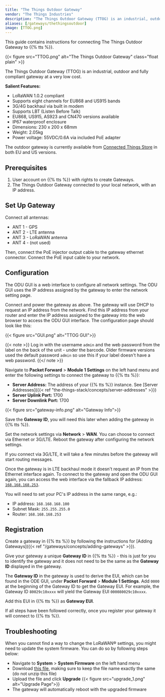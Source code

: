 ```yaml
---
title: "The Things Outdoor Gateway"
vendor: "The Things Industries"
description: "The Things Outdoor Gateway (TTOG) is an industrial, outdoor and fully compliant gateway at a very low cost."
aliases: [/gateways/thethingsoutdoor]
image: [TTOG.png]
---
```


This guide contains instructions for connecting The Things Outdoor Gateway to {{% tts %}}.

<!--more-->

{{< figure src="TTOG.png" alt="The Things Outdoor Gateway" class="float plain" >}}

The Things Outdoor Gateway (TTOG) is an industrial, outdoor and fully compliant gateway at a very low cost.

**Salient Features:**

* LoRaWAN 1.0.2 compliant
* Supports eight channels for EU868 and US915 bands
* 3G/4G backhaul via built in modem
* Supports LBT (Listen Before Talk)
* EU868, US915, AS923 and CN470 versions available
* IP67 waterproof enclosure
* Dimensions: 230 x 200 x 68mm
* Weight: 2.05kg
* Power voltage: 55VDC/0.6A via included PoE adapter

The outdoor gateway is currently available from [Connected Things Store](https://connectedthings.store) in both EU and US versions.

## Prerequisites

1. User account on {{% tts %}} with rights to create Gateways.
2. The Things Outdoor Gateway connected to your local network, with an IP address.

## Set Up Gateway

Connect all antennas:

 - ANT 1 - GPS
 - ANT 2 - LTE antenna
 - ANT 3 - LoRaWAN antenna
 - ANT 4 - (not used)

Then, connect the PoE injector output cable to the gateway ethernet connector. Connect the PoE input cable to your network.

## Configuration

The ODU GUI is a web interface to configure all network settings. The ODU GUI uses the IP address assigned by the gateway to enter the network setting page.

Connect and power the gateway as above. The gateway will use DHCP to request an IP address from the network. Find this IP address from your router and enter the IP address assigned to the gateway into the web browser to access the ODU GUI interface. The configuration page should look like this: 

{{< figure src="GUI.png" alt="TTOG GUI">}}

{{< note >}} Log in with the username `admin` and the web password from the label on the back of the unit - under the barcode. Older firmware versions used the default password `admin` so use this if your label doesn't have a web password.
{{</ note >}}

Navigate to **Packet Forward** > **Module 1 Settings** on the left hand menu and enter the following settings to connect the gateway to {{% tts %}}:

 - **Server Address:** The address of your {{% tts %}} instance. See [Server Addresses]({{< ref "the-things-stack/concepts/server-addresses" >}}) 
 - **Server Uplink Port:** 1700
 - **Server Downlink Port:** 1700

{{< figure src="gateway-info.png" alt="Gateway Info">}}

Save the **Gateway ID**, you will need this later when adding the gateway in {{% tts %}}.

Set the network settings via **Network** > **WAN**. You can choose to connect via Ethernet or 3G/LTE. Reboot the gateway after configuring the network settings.

If you connect via 3G/LTE, it will take a few minutes before the gateway will start routing messages.

Once the gateway is in LTE backhaul mode it doesn't request an IP from the Ethernet interface again. To connect to the gateway and open the ODU GUI again, you can access the web interface via the fallback IP address: [`168.168.168.253`](http://168.168.168.253).

You will need to set your PC's IP address in the same range, e.g.:
- IP address: `168.168.168.100`
- Subnet Mask: `255.255.255.0`
- Router: `168.168.168.253`
 
## Registration

Create a gateway in {{% tts %}} by following the instructions for [Adding Gateways]({{< ref "/gateways/concepts/adding-gateways" >}}).

Give your gateway a unique **Gateway ID** in {{% tts %}} - this is just for you to identify the gateway and it does not need to be the same as the **Gateway ID** displayed in the gateway.

The **Gateway ID** in the gateway is used to derive the EUI, which can be found in the ODE GUI, under **Packet Forward** > **Module 1 Settings**. Add `0000` at the beginning of the Gateway ID to get the Gateway EUI. For example, the Gateway ID `80029c10xxxx` will yield the Gateway EUI `000080029c10xxxx`.

Add this EUI in {{% tts %}} as **Gateway EUI**.

If all steps have been followed correctly, once you register your gateway it will connect to {{% tts %}}.

## Troubleshooting

When you cannot find a way to change the LoRaWAN® settings, you might need to update the system firmware. You can do so by following steps below:

* Navigate to **System** > **System Firmware** on the left hand menu
* Download [this file](https://connectedthings.store/files/WAPS-232N_LW_OPDK_GUI_1.01.27_521895521.tar.gz), making sure to keep the file name exactly the same (do not unzip this file)
* Upload the file and click **Upgrade**
{{< figure src="upgrade_1.png" alt="Upgrade Page">}}
* The gateway will automatically reboot with the upgraded firmware
